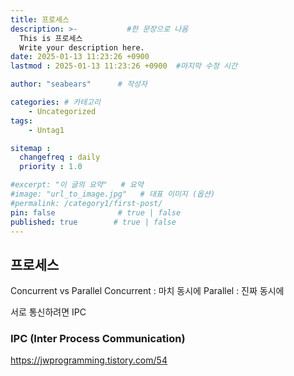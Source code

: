 ```yaml
---
title: 프로세스
description: >-           #한 문장으로 나옴
  This is 프로세스
  Write your description here.
date: 2025-01-13 11:23:26 +0900
lastmod : 2025-01-13 11:23:26 +0900  #마지막 수정 시간

author: "seabears"      # 작성자

categories: # 카테고리
    - Uncategorized  
tags: 
    - Untag1

sitemap :
  changefreq : daily
  priority : 1.0

#excerpt: "이 글의 요약"   # 요약
#image: "url_to_image.jpg"   # 대표 이미지 (옵션)
#permalink: /category1/first-post/
pin: false              # true | false
published: true        # true | false
---
```



## 프로세스

Concurrent vs Parallel
Concurrent : 마치 동시에
Parallel : 진짜 동시에

서로 통신하려면 IPC

### IPC (Inter Process Communication)


https://jwprogramming.tistory.com/54
